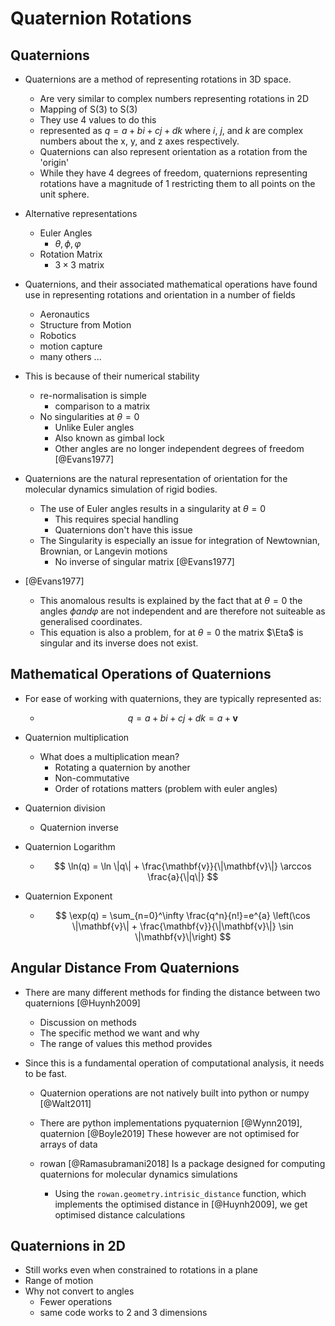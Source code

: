 # Quaternion Rotations

## Quaternions

- Quaternions are a method of representing rotations in 3D space.
    - Are very similar to complex numbers representing rotations in 2D
    - Mapping of S(3) to S(3)
    - They use 4 values to do this
    - represented as $q = a + bi +cj + dk$ where $i$, $j$, and $k$ are complex numbers
      about the x, y, and z axes respectively.
    - Quaternions can also represent orientation as a rotation from the 'origin'
    - While they have 4 degrees of freedom, quaternions representing rotations
        have a magnitude of $1$ restricting them to all points on the unit sphere.

- Alternative representations
    - Euler Angles
        - $\theta, \phi, \varphi$
    - Rotation Matrix
        - $3 \times 3$ matrix

- Quaternions, and their associated mathematical operations have found use in
  representing rotations and orientation in a number of fields
    - Aeronautics
    - Structure from Motion
    - Robotics
    - motion capture
    - many others ...

- This is because of their numerical stability
    - re-normalisation is simple
        - comparison to a matrix
    - No singularities at $\theta = 0$
        - Unlike Euler angles
        - Also known as gimbal lock
        - Other angles are no longer independent degrees of freedom [@Evans1977]


- Quaternions are the natural representation of orientation for the molecular dynamics
  simulation of rigid bodies.
    - The use of Euler angles results in a singularity at $\theta = 0$
        - This requires special handling
        - Quaternions don't have this issue
    - The Singularity is especially an issue for integration of Newtownian, Brownian, or
      Langevin motions
        - No inverse of singular matrix [@Evans1977]

- [@Evans1977]
    - This anomalous results is explained by the fact that at $\theta = 0$ the angles
      $\phi  and \varphi$ are not independent and are therefore not suiteable as
      generalised coordinates.
    - This equation is also a problem, for at $\theta = 0$ the matrix $\Eta$ is singular
      and its inverse does not exist.

## Mathematical Operations of Quaternions

- For ease of working with quaternions, they are typically represented as:
    - $$ q= a+ bi + cj + dk = a + \mathbf{v} $$

- Quaternion multiplication
    - What does a multiplication mean?
        - Rotating a quaternion by another
        - Non-commutative
        - Order of rotations matters (problem with euler angles)

- Quaternion division
    - Quaternion inverse

- Quaternion Logarithm
    - $$ \ln(q) = \ln \|q\| + \frac{\mathbf{v}}{\|\mathbf{v}\|} \arccos \frac{a}{\|q\|} $$

- Quaternion Exponent
    - $$ \exp(q) = \sum_{n=0}^\infty \frac{q^n}{n!}=e^{a} \left(\cos \|\mathbf{v}\| + \frac{\mathbf{v}}{\|\mathbf{v}\|} \sin \|\mathbf{v}\|\right) $$

## Angular Distance From Quaternions

- There are many different methods for finding the distance between two quaternions
  [@Huynh2009]
    - Discussion on methods
    - The specific method we want and why
    - The range of values this method provides

- Since this is a fundamental operation of computational analysis,
    it needs to be fast.
    - Quaternion operations are not natively built into python or numpy [@Walt2011]
    - There are python implementations pyquaternion [@Wynn2019], quaternion [@Boyle2019]
        These however are not optimised for arrays of data

    - rowan [@Ramasubramani2018] Is a package designed for computing quaternions for
      molecular dynamics simulations
        - Using the `rowan.geometry.intrisic_distance` function, which implements the
          optimised distance in [@Huynh2009], we get optimised distance calculations

## Quaternions in 2D

- Still works even when constrained to rotations in a plane
- Range of motion
- Why not convert to angles
    - Fewer operations
    - same code works to 2 and 3 dimensions
